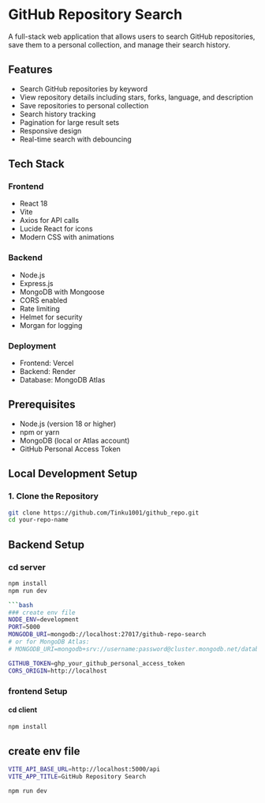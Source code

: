 # GitHub Repository Search

A full-stack web application that allows users to search GitHub repositories, save them to a personal collection, and manage their search history.

## Features

- Search GitHub repositories by keyword
- View repository details including stars, forks, language, and description
- Save repositories to personal collection
- Search history tracking
- Pagination for large result sets
- Responsive design
- Real-time search with debouncing

## Tech Stack

### Frontend
- React 18
- Vite
- Axios for API calls
- Lucide React for icons
- Modern CSS with animations

### Backend
- Node.js
- Express.js
- MongoDB with Mongoose
- CORS enabled
- Rate limiting
- Helmet for security
- Morgan for logging

### Deployment
- Frontend: Vercel
- Backend: Render
- Database: MongoDB Atlas

## Prerequisites

- Node.js (version 18 or higher)
- npm or yarn
- MongoDB (local or Atlas account)
- GitHub Personal Access Token

## Local Development Setup

### 1. Clone the Repository

```bash
git clone https://github.com/Tinku1001/github_repo.git
cd your-repo-name

```


## Backend Setup
### cd server
```bash
npm install
npm run dev

```bash
### create env file
NODE_ENV=development
PORT=5000
MONGODB_URI=mongodb://localhost:27017/github-repo-search
# or for MongoDB Atlas:
# MONGODB_URI=mongodb+srv://username:password@cluster.mongodb.net/database

GITHUB_TOKEN=ghp_your_github_personal_access_token
CORS_ORIGIN=http://localhost
```

### frontend Setup
 #### cd client
 ``` bash
 npm install
 ```

 ## create env file

 ```bash
 VITE_API_BASE_URL=http://localhost:5000/api
 VITE_APP_TITLE=GitHub Repository Search
 ```

 ```bash
 npm run dev
```

